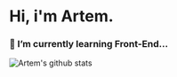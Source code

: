 <!--  ### Hi there 👋 -->

<!--
**Artem-009/Artem-009** is a ✨ _special_ ✨ repository because its `README.md` (this file) appears on your GitHub profile.

Here are some ideas to get you started:

- 🔭 I’m currently working on ...
- 🌱 I’m currently learning ...
- 👯 I’m looking to collaborate on ...
- 🤔 I’m looking for help with ...
- 💬 Ask me about ...
- 📫 How to reach me: ...
- 😄 Pronouns: ...
- ⚡ Fun fact: ...
-->

# Hi, i'm Artem.
### 🌱 I’m currently learning Front-End...

![Artem's github stats](https://github-readme-stats.vercel.app/api?username=Artem-009&theme=dark&show_icons=true)
